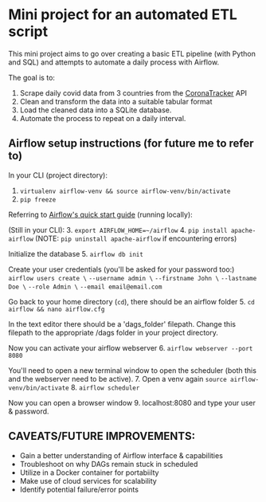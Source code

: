 # Mini project for an automated ETL script

This mini project aims to go over creating a basic ETL pipeline (with Python and SQL) and attempts to automate a daily process with Airflow.

The goal is to:

1. Scrape daily covid data from 3 countries from the [CoronaTracker](https://documenter.getpostman.com/view/11073859Szmcbeho) API
2. Clean and transform the data into a suitable tabular format
3. Load the cleaned data into a SQLite database.
4. Automate the process to repeat on a daily interval.

## Airflow setup instructions (for future me to refer to)

In your CLI (project directory):

1. `virtualenv airflow-venv && source airflow-venv/bin/activate`
2. `pip freeze`

Referring to [Airflow's quick start guide](https://airflow.apache.org/docs/apache-airflow/stable/start/local.html) (running locally):

(Still in your CLI):
3. `export AIRFLOW_HOME=~/airflow`
4. `pip install apache-airflow` (NOTE: `pip uninstall apache-airflow` if encountering errors)

Initialize the database
5. `airflow db init`

Create your user credentials (you'll be asked for your password too:)
`airflow users create \`
    `--username admin \`
    `--firstname John \`
    `--lastname Doe \`
    `--role Admin \`
    `--email email@email.com`

Go back to your home directory (`cd`), there should be an airflow folder
5. `cd airflow && nano airflow.cfg`

In the text editor there should be a 'dags_folder' filepath. Change this filepath to the appropriate /dags folder in your project directory.

Now you can activate your airflow webserver
6. `airflow webserver --port 8080`

You'll need to open a new terminal window to open the scheduler (both this and the webserver need to be active).
7. Open a venv again `source airflow-venv/bin/activate`
8. `airflow scheduler`

Now you can open a browser window
9. localhost:8080 and type your user & password.

## CAVEATS/FUTURE IMPROVEMENTS:

- Gain a better understanding of Airflow interface & capabilities
- Troubleshoot on why DAGs remain stuck in scheduled
- Utilize in a Docker container for portabiilty
- Make use of cloud services for scalability
- Identify potential failure/error points
